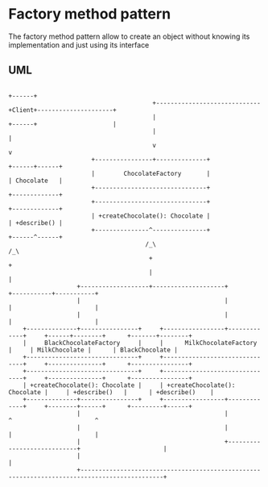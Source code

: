 # Factory method pattern #
The factory method pattern allow to create an object without knowing its implementation and just using its interface

## UML ##
                                                                          +------+
                                            +-----------------------------+Client+---------------------+
                                            |                             +------+                     |
                                            |                                                          |
                                            v                                                          v
                           +----------------+--------------+                                    +------+------+
                           |        ChocolateFactory       |                                    | Chocolate   |
                           +-------------------------------+                                    +-------------+
                           +-------------------------------+                                    +-------------+
                           | +createChocolate(): Chocolate |                                    | +describe() |
                           +---------------^---------------+                                    +------^------+
                                          /_\                                                         /_\
                                           +                                                           +
                                           |                                                           |
                       +-------------------+--------------------+                          +-----------+-----------+
                       |                                        |                          |                       |
                       |                                        |                          |                       |
        +--------------+----------------+     +-----------------+-------------+     +------+--------+      +-------+--------+
        |     BlackChocolateFactory     |     |      MilkChocolateFactory     |     | MilkChocolate |      | BlackChocolate |
        +-------------------------------+     +-------------------------------+     +---------------+      +----------------+
        +-------------------------------+     +-------------------------------+     +---------------+      +----------------+
        | +createChocolate(): Chocolate |     | +createChocolate(): Chocolate |     | +describe()   |      | +describe()    |
        +--------------+----------------+     +-----------------+-------------+     +--------+------+      +---------+------+
                       |                                        |                            ^                       ^
                       |                                        |                            |                       |
                       |                                        +----------------------------+                       |
                       |                                                                                             |
                       +---------------------------------------------------------------------------------------------+
